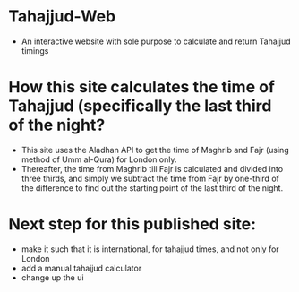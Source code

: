 # Tahajjud-Web
- An interactive website with sole purpose to calculate and return Tahajjud timings

# How this site calculates the time of Tahajjud (specifically the last third of the night?
- This site uses the Aladhan API to get the time of Maghrib and Fajr (using method of Umm al-Qura) for London only. 
- Thereafter, the time from Maghrib till Fajr is calculated and divided into three thirds, and simply we subtract the time from Fajr by one-third of the difference to find out the starting point of the last third of the night.

# Next step for this published site:
- make it such that it is international, for tahajjud times, and not only for London
- add a manual tahajjud calculator
- change up the ui
